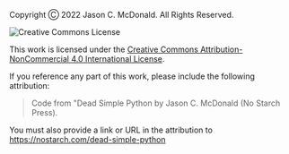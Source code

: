 Copyright Ⓒ 2022 Jason C. McDonald. All Rights Reserved.

![Creative Commons License](https://i.creativecommons.org/l/by-nc/4.0/88x31.png)

This work is licensed under the [Creative Commons Attribution-NonCommercial 4.0 International License](https://creativecommons.org/licenses/by-nc/4.0/).

If you reference any part of this work, please include the following attribution:

> Code from "Dead Simple Python by Jason C. McDonald (No Starch Press).

You must also provide a link or URL in the attribution to
https://nostarch.com/dead-simple-python
